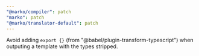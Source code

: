 ```yaml
---
"@marko/compiler": patch
"marko": patch
"@marko/translator-default": patch
---
```


Avoid adding `export {}` (from "@babel/plugin-transform-typescript") when outputing a template with the types stripped.
